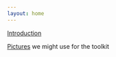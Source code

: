 ```yaml
---
layout: home
---
```


[Introduction](/pages/intro/intro.html)

[Pictures](pix/) we might use for the toolkit



